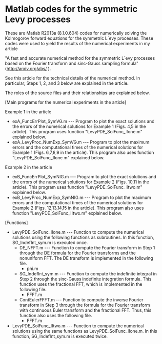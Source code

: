 Matlab codes for the symmetric Levy processes
====================

These are Matlab R2013a (8.1.0.604) codes for numerically solving the Kolmogorov forward equations for the symmetric L´evy processes. These codes were used to yield the results of the numerical experiments in my article

"A fast and accurate numerical method for the symmetric L´evy processes 
 based on the Fourier transform and sinc-Gauss sampling formula"
(http://arxiv.org/abs/ ).

See this article for the technical details of the numerical method. In particular, Steps 1, 2, and 3 below are explained in the article.  

The roles of the source files and their relationships are explained below. 

[Main programs for the numerical experiments in the article]

Example 1 in the article
- exA_FuncErrPlot_SymVG.m --- Program to plot the exact solutions and the errors of the numerical solutions for Example 1 (Figs. 4,5 in the article). This program uses function "LevyPDE_SolFunc_IIone.m" explained below. 
- exA_LevyProc_NumExp_SymVG.m --- Program to plot the maximum errors and the computational times of the numerical solutions for Example 1 (Figs. 6,7,8,9 in the article). This program also uses function "LevyPDE_SolFunc_IIone.m" explained below. 

Example 2 in the article
- exB_FuncErrPlot_SymNIG.m --- Program to plot the exact solutions and the errors of the numerical solutions for Example 2 (Figs. 10,11 in the article). This program uses function "LevyPDE_SolFunc_IItwo.m" explained below. 
- exB_LevyProc_NumExp_SymNIG.m --- Program to plot the maximum errors and the computational times of the numerical solutions for Example 2 (Figs. 12,13,14,15 in the article). This program also uses function "LevyPDE_SolFunc_IItwo.m" explained below. 

[Functions]
- LevyPDE_SolFunc_IIone.m --- Function to compute the numerical solutions using the following functions as subroutines. In this function, SG_IndefInt_sym.m is executed once. 
  - DE_NFFT.m --- Function to compute the Fourier transform in Step 1 through the DE formula for the Fourier transforms and the nonuniform FFT. The DE transform is implemented in the following file.
    - phi.m   
  - SG_IndefInt_sym.m --- Function to compute the indefinite integral in Step 2 through the sinc-Gauss indefinite integration formula. This function uses the fractional FFT, which is implemented in the following file.
    - FFFT.m 
  - ContEulerFFFT.m --- Function to compute the inverse Fourier transform in Step 3 through the formula for the Fourier transform with continuous Euler transform and the fractional FFT. Thus, this function also uses the following file.
    - FFFT.m 
- LevyPDE_SolFunc_IItwo.m --- Function to compute the numerical solutions using the same functions as LevyPDE_SolFunc_IIone.m. In this function, SG_IndefInt_sym.m is executed twice. 
